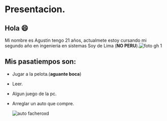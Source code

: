 # Presentacion.                                                                                                               
   ## Hola 😄
   
  Mi nombre es Agustin tengo 21 años, actualmete estoy cursando mi segundo año en ingenieria en sistemas
  Soy de Lima (**NO PERU**).![foto gh 1](https://github.com/pdep-utn-frd/2024-presentacion-Agussttinn/assets/164423947/ddaefb4f-c1a1-4d2c-887b-81684b28367b)


  ## Mis pasatiempos son:
  * Jugar a la pelota.(**aguante boca**)
  * Leer.
  * Algun juego de la pc.
  * Arreglar un auto que compre.
    
    ![auto facheroxd](https://github.com/pdep-utn-frd/2024-presentacion-Agussttinn/assets/164423947/c5a0265d-64c0-486c-b6b3-79acdb2bd030)

  

  
  
    


